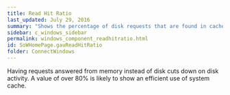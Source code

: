 ```yaml
---
title: Read Hit Ratio
last_updated: July 29, 2016
summary: "Shows the percentage of disk requests that are found in cache memory."
sidebar: c_windows_sidebar
permalink: windows_component_readhitratio.html
id: SoWHomePage.gauReadHitRatio
folder: ConnectWindows
---
```




Having requests answered from memory instead of disk cuts down on disk activity. A value of over 80% is likely to show an efficient use of system cache.
